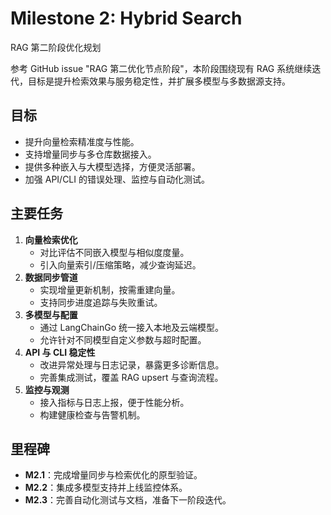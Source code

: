 # Milestone 2: Hybrid Search

RAG 第二阶段优化规划

参考 GitHub issue "RAG 第二优化节点阶段"，本阶段围绕现有 RAG 系统继续迭代，目标是提升检索效果与服务稳定性，并扩展多模型与多数据源支持。

## 目标

- 提升向量检索精准度与性能。
- 支持增量同步与多仓库数据接入。
- 提供多种嵌入与大模型选择，方便灵活部署。
- 加强 API/CLI 的错误处理、监控与自动化测试。

## 主要任务

1. **向量检索优化**
   - 对比评估不同嵌入模型与相似度度量。
   - 引入向量索引/压缩策略，减少查询延迟。
2. **数据同步管道**
   - 实现增量更新机制，按需重建向量。
   - 支持同步进度追踪与失败重试。
3. **多模型与配置**
   - 通过 LangChainGo 统一接入本地及云端模型。
   - 允许针对不同模型自定义参数与超时配置。
4. **API 与 CLI 稳定性**
   - 改进异常处理与日志记录，暴露更多诊断信息。
   - 完善集成测试，覆盖 RAG upsert 与查询流程。
5. **监控与观测**
   - 接入指标与日志上报，便于性能分析。
   - 构建健康检查与告警机制。

## 里程碑

- **M2.1**：完成增量同步与检索优化的原型验证。
- **M2.2**：集成多模型支持并上线监控体系。
- **M2.3**：完善自动化测试与文档，准备下一阶段迭代。

